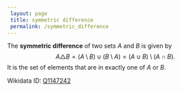 ```yaml
---
 layout: page
 title: symmetric difference
 permalink: /symmetric_difference
---
```

The **symmetric difference** of two sets $A$ and $B$ is given by $$A\triangle B = (A\setminus B)\cup(B\setminus A) = (A\cup B)\setminus (A\cap B).$$ It is the set of elements that are in exactly one of $A$ or $B$.

Wikidata ID: [Q1147242](https://www.wikidata.org/wiki/Q1147242)